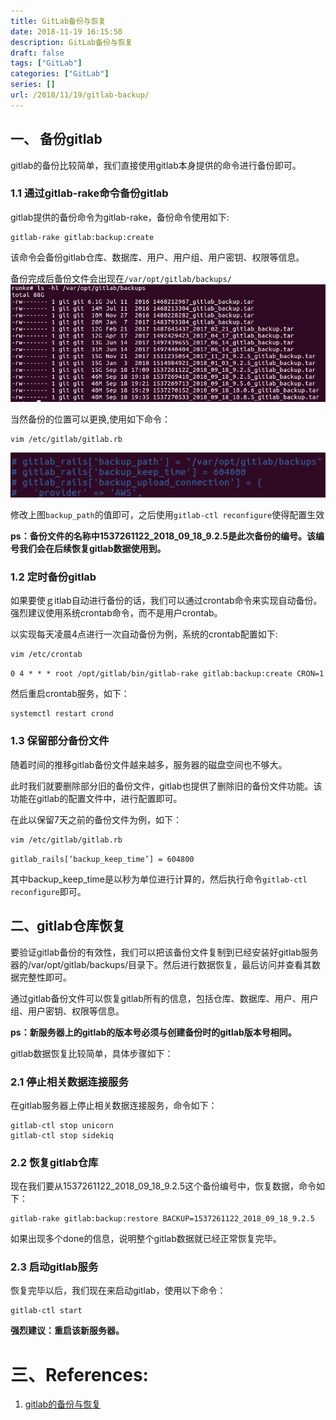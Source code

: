 ```yaml
---
title: GitLab备份与恢复
date: 2018-11-19 16:15:50
description: GitLab备份与恢复
draft: false
tags: ["GitLab"]
categories: ["GitLab"]
series: []
url: /2018/11/19/gitlab-backup/
---
```

## 一、 备份gitlab
gitlab的备份比较简单，我们直接使用gitlab本身提供的命令进行备份即可。

### 1.1 通过gitlab-rake命令备份gitlab
gitlab提供的备份命令为gitlab-rake，备份命令使用如下:

```shell
gitlab-rake gitlab:backup:create
```

该命令会备份gitlab仓库、数据库、用户、用户组、用户密钥、权限等信息。

备份完成后备份文件会出现在`/var/opt/gitlab/backups/`
![](/images/2018-11-19/1.png)

当然备份的位置可以更换,使用如下命令：

```shell
vim /etc/gitlab/gitlab.rb
```

![](/images/2018-11-19/2.png)

修改上图`backup_path`的值即可，之后使用`gitlab-ctl reconfigure`使得配置生效

**ps：备份文件的名称中1537261122_2018_09_18_9.2.5是此次备份的编号。该编号我们会在后续恢复gitlab数据使用到。**

### 1.2 定时备份gitlab
如果要使ｇitlab自动进行备份的话，我们可以通过crontab命令来实现自动备份。强烈建议使用系统crontab命令，而不是用户crontab。

以实现每天凌晨4点进行一次自动备份为例，系统的crontab配置如下:

```shell
vim /etc/crontab
```

`0 4 * * * root /opt/gitlab/bin/gitlab-rake gitlab:backup:create CRON=1`

然后重启crontab服务，如下：

```shell
systemctl restart crond
```

### 1.3 保留部分备份文件
随着时间的推移gitlab备份文件越来越多，服务器的磁盘空间也不够大。

此时我们就要删除部分旧的备份文件，gitlab也提供了删除旧的备份文件功能。该功能在gitlab的配置文件中，进行配置即可。

在此以保留7天之前的备份文件为例，如下：

```shell
vim /etc/gitlab/gitlab.rb
```

`gitlab_rails[‘backup_keep_time’] = 604800`

其中backup_keep_time是以秒为单位进行计算的，然后执行命令`gitlab-ctl reconfigure`即可。

## 二、gitlab仓库恢复
要验证gitlab备份的有效性，我们可以把该备份文件复制到已经安装好gitlab服务器的/var/opt/gitlab/backups/目录下。然后进行数据恢复，最后访问并查看其数据完整性即可。

通过gitlab备份文件可以恢复gitlab所有的信息，包括仓库、数据库、用户、用户组、用户密钥、权限等信息。

**ps：新服务器上的gitlab的版本号必须与创建备份时的gitlab版本号相同。**

gitlab数据恢复比较简单，具体步骤如下：

### 2.1 停止相关数据连接服务
在gitlab服务器上停止相关数据连接服务，命令如下：

```shell
gitlab-ctl stop unicorn
gitlab-ctl stop sidekiq
```

### 2.2 恢复gitlab仓库
现在我们要从1537261122_2018_09_18_9.2.5这个备份编号中，恢复数据，命令如下：

```shell
gitlab-rake gitlab:backup:restore BACKUP=1537261122_2018_09_18_9.2.5
```

如果出现多个done的信息，说明整个gitlab数据就已经正常恢复完毕。

### 2.3 启动gitlab服务
恢复完毕以后，我们现在来启动gitlab，使用以下命令：

```shell
gitlab-ctl start
```

**强烈建议：重启该新服务器。**

# 三、References:
1. [gitlab的备份与恢复](https://www.ilanni.com/?p=13890)
